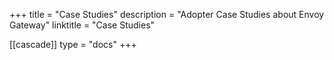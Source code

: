 +++
title = "Case Studies"
description = "Adopter Case Studies about Envoy Gateway"
linktitle = "Case Studies"

[[cascade]]
type = "docs"
+++
